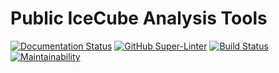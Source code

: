 # Public IceCube Analysis Tools

[![Documentation Status](https://readthedocs.org/projects/mla/badge/?version=latest)](https://mla.readthedocs.io/en/latest/?badge=latest)
[![GitHub Super-Linter](https://github.com/thejevans/mla/workflows/Lint%20Code%20Base/badge.svg)](https://github.com/marketplace/actions/super-linter)
[![Build Status](https://travis-ci.com/thejevans/mla.svg?branch=master)](https://travis-ci.com/thejevans/mla)
[![Maintainability](https://api.codeclimate.com/v1/badges/7a1c8e60a5cde4275292/maintainability)](https://codeclimate.com/github/thejevans/mla/maintainability)     



